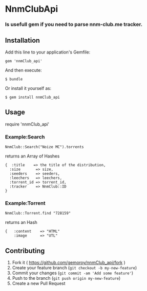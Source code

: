 # NnmClubApi

### Is usefull gem if you need to parse nnm-club.me tracker.

## Installation

Add this line to your application's Gemfile:

    gem 'nnmClub_api'

And then execute:

    $ bundle

Or install it yourself as:

    $ gem install nnmClub_api

## Usage

  require 'nnmClub_api'
  
### Example:Search

    NnmClub::Search("Noize MC").torrents

returns an Array of Hashes

    {  :title    => the title of the distribution,
      :size       => size,
      :seeders    => seeders,
      :leechers   => leechers,
      :torrent_id => torrent_id,
      :tracker    => NnmClub::ID
    }
    
### Example:Torrent

    NnmClub::Torrent.find "728159"
    
returns an Hash

    {   :content    => "HTML"
        :image      => "UTL"


## Contributing

1. Fork it ( https://github.com/gemoroy/nnmClub_api/fork )
2. Create your feature branch (`git checkout -b my-new-feature`)
3. Commit your changes (`git commit -am 'Add some feature'`)
4. Push to the branch (`git push origin my-new-feature`)
5. Create a new Pull Request
